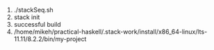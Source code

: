 
<ol>
<li>./stackSeq.sh
</li><li>stack init
</li><li>successful build
</li><li>/home/mikeh/practical-haskell/.stack-work/install/x86_64-linux/lts-11.11/8.2.2/bin/my-project 
</li>
</ol>


